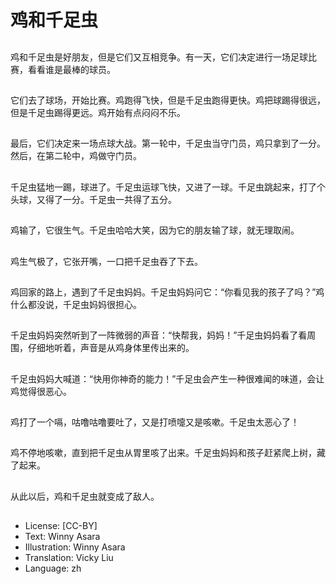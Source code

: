 # 鸡和千足虫

##
鸡和千足虫是好朋友，但是它们又互相竞争。有一天，它们决定进行一场足球比赛，看看谁是最棒的球员。

##
它们去了球场，开始比赛。鸡跑得飞快，但是千足虫跑得更快。鸡把球踢得很远，但是千足虫踢得更远。鸡开始有点闷闷不乐。

##
最后，它们决定来一场点球大战。第一轮中，千足虫当守门员，鸡只拿到了一分。然后，在第二轮中，鸡做守门员。

##
千足虫猛地一踢，球进了。千足虫运球飞快，又进了一球。千足虫跳起来，打了个头球，又得了一分。千足虫一共得了五分。

##
鸡输了，它很生气。千足虫哈哈大笑，因为它的朋友输了球，就无理取闹。

##
鸡生气极了，它张开嘴，一口把千足虫吞了下去。

##
鸡回家的路上，遇到了千足虫妈妈。千足虫妈妈问它：“你看见我的孩子了吗？”鸡什么都没说，千足虫妈妈很担心。

##
千足虫妈妈突然听到了一阵微弱的声音：“快帮我，妈妈！”千足虫妈妈看了看周围，仔细地听着，声音是从鸡身体里传出来的。

##
千足虫妈妈大喊道：“快用你神奇的能力！”千足虫会产生一种很难闻的味道，会让鸡觉得很恶心。

##
鸡打了一个嗝，咕噜咕噜要吐了，又是打喷嚏又是咳嗽。千足虫太恶心了！

##
鸡不停地咳嗽，直到把千足虫从胃里咳了出来。千足虫妈妈和孩子赶紧爬上树，藏了起来。

##
从此以后，鸡和千足虫就变成了敌人。

##
* License: [CC-BY]
* Text: Winny Asara
* Illustration: Winny Asara
* Translation: Vicky Liu
* Language: zh
